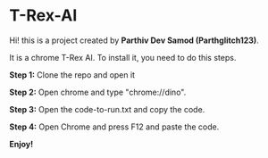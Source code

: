 # T-Rex-AI

Hi! this is a project created by **Parthiv Dev Samod (Parthglitch123)**.

It is a chrome T-Rex AI. To install it, you need to do this steps.

__Step 1:__ Clone the repo and open it

__Step 2:__ Open chrome and type "chrome://dino".

__Step 3:__ Open the code-to-run.txt and copy the code.

__Step 4:__ Open Chrome and press F12 and paste the code.

__Enjoy!__
